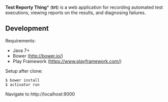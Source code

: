**Test Reporty Thing*** (**trt**) is a web application for recording automated test executions, viewing reports on the results, and diagnosing failures.

Development
-----------

Requirements:

* Java 7+
* Bower (http://bower.io/)
* Play Framework (https://www.playframework.com/)

Setup after clone:

    $ bower install
    $ activator run
    
Navigate to http://localhost:9000
